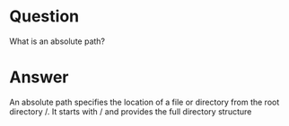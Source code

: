 # Question 

What is an absolute path?

# Answer

An absolute path specifies the location of a file or directory from the root directory /. It starts with / and provides the full directory structure
